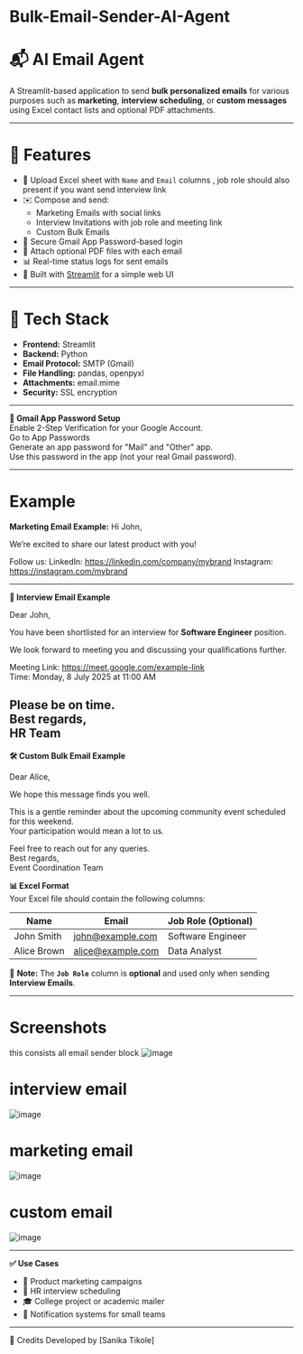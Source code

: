# Bulk-Email-Sender-AI-Agent
# 📬 AI Email Agent

A Streamlit-based application to send **bulk personalized emails** for various purposes such as **marketing**, **interview scheduling**, or **custom messages** using Excel contact lists and optional PDF attachments.

---

# 🚀 Features

- 📁 Upload Excel sheet with `Name` and `Email` columns , job role should also present if you want send interview link 
- ✉️ Compose and send:
  - Marketing Emails with social links
  - Interview Invitations with job role and meeting link
  - Custom Bulk Emails
- 🔐 Secure Gmail App Password-based login
- 📎 Attach optional PDF files with each email
- 📊 Real-time status logs for sent emails
- 🎨 Built with [Streamlit](https://streamlit.io/) for a simple web UI

---

# 🧰 Tech Stack

- **Frontend:** Streamlit
- **Backend:** Python
- **Email Protocol:** SMTP (Gmail)
- **File Handling:** pandas, openpyxl
- **Attachments:** email.mime
- **Security:** SSL encryption

---
**🔐 Gmail App Password Setup**  
Enable 2-Step Verification for your Google Account.  
Go to App Passwords  
Generate an app password for "Mail" and "Other" app.  
Use this password in the app (not your real Gmail password).  

---

# Example

**Marketing Email Example:**
Hi John,

We’re excited to share our latest product with you!

Follow us:
LinkedIn: https://linkedin.com/company/mybrand
Instagram: https://instagram.com/mybrand

---

**📄 Interview Email Example**

Dear John,

You have been shortlisted for an interview for **Software Engineer** position.

We look forward to meeting you and discussing your qualifications further.

Meeting Link: https://meet.google.com/example-link  
Time: Monday, 8 July 2025 at 11:00 AM

Please be on time.  
Best regards,  
HR Team
---

**🛠️ Custom Bulk Email Example**

Dear Alice,

We hope this message finds you well.

This is a gentle reminder about the upcoming community event scheduled for this weekend.  
Your participation would mean a lot to us.

Feel free to reach out for any queries.  
Best regards,  
Event Coordination Team


**📊 Excel Format**  
Your Excel file should contain the following columns:

| Name        | Email              | Job Role (Optional)   |
|-------------|--------------------|------------------------|
| John Smith  | john@example.com   | Software Engineer      |
| Alice Brown | alice@example.com  | Data Analyst           |

📝 **Note:** The **`Job Role`** column is **optional** and used only when sending **Interview Emails**.

---
# Screenshots
 this consists all email sender block
![image](https://github.com/user-attachments/assets/0aaf5a78-7210-4c65-8dc3-c8cc594e634e)
# interview email
![image](https://github.com/user-attachments/assets/b657f850-9fd2-4067-b3a5-63d337b60c13)
# marketing email
![image](https://github.com/user-attachments/assets/070cefff-da93-4c31-8b56-b7e5cde1e0b9)
# custom email 
![image](https://github.com/user-attachments/assets/0a582ec8-4a52-4ad3-a512-6cfabfc63c76)

---

**✅ Use Cases**

- 🚀 Product marketing campaigns  
- 💼 HR interview scheduling  
- 🎓 College project or academic mailer  
- 🔔 Notification systems for small teams
  
---
🙌 Credits
Developed by [Sanika Tikole] 
